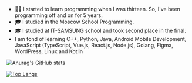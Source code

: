 
 - 💪🏻 I started to learn programming when I was thirteen. So, I've been programming off and on for 5 years.
 - 🎓 I studied in the Moscow School Programming.
 - 🎓 I studied at IT-SAMSUNG school and took second place in the final.
 - I am fond of learning C++, Python, Java, Android Mobile Development, JavaScript (TypeScript, Vue.js, React.js, Node.js), Golang, Figma, WordPress, Linux and Kotlin

![Anurag's GitHub stats](https://github-readme-stats.vercel.app/api?username=IFraimG&show_icons=true&theme=dark)    

[![Top Langs](https://github-readme-stats.vercel.app/api/top-langs/?username=IFraimG)](https://github.com/anuraghazra/github-readme-stats)

